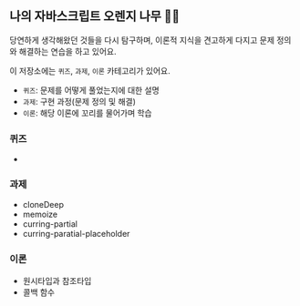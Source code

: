 ## 나의 자바스크립트 오렌지 나무 🌳🍊

당연하게 생각해왔던 것들을 다시 탐구하며, 이론적 지식을 견고하게 다지고 문제 정의와 해결하는 연습을 하고 있어요.

이 저장소에는 `퀴즈`, `과제`, `이론` 카테고리가 있어요.

- `퀴즈`: 문제를 어떻게 풀었는지에 대한 설명
- `과제`: 구현 과정(문제 정의 및 해결)
- `이론`: 해당 이론에 꼬리를 물어가며 학습

### 퀴즈
-

### 과제
- cloneDeep
- memoize
- curring-partial
- curring-paratial-placeholder


### 이론
- 원시타입과 참조타입
- 콜백 함수
